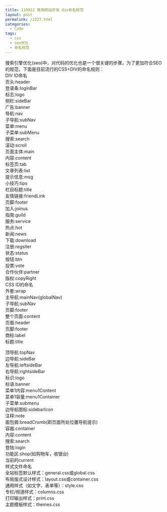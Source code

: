 ```yaml
---
title: 110922 常用网站开发 div命名规范
layout: post
permalink: /2227.html
categories:
  - Code
tags:
  - css
  - seo优化
  - 命名规范
---
```

搜索引擎优化(seo)中，对代码的优化也是一个很关键的步骤。为了更加符合SEO的规范，下面是目前流行的CSS+DIV的命名规则：  
DIV ID命名  
页头:header  
登录条:loginBar  
标志:logo  
侧栏:sideBar  
广告:banner  
导航:nav  
子导航:subNav  
菜单:menu  
子菜单:subMenu  
搜索:search  
滚动:scroll  
页面主体:main  
内容:content  
标签页:tab  
文章列表:list  
提示信息:msg  
小技巧:tips  
栏目标题:title  
友情链接:friendLink  
页脚:footer  
加入:joinus  
指南:guild  
服务:service  
热点:hot  
新闻:news  
下载:download  
注册:regsiter  
状态:status  
按钮:btn  
投票:vote  
合作伙伴:partner  
版权:copyRight  
CSS ID的命名  
外套:wrap  
主导航:mainNav(globalNav)  
子导航:subNav  
页脚:footer  
整个页面:content  
页眉:header  
页脚:footer  
商标:label  
标题:title

顶导航:topNav  
边导航:sideBar  
左导航:leftsideBar  
右导航:rightsideBar  
标识:logo  
标语:banner  
菜单1内容:menu1Content  
菜单1容量:menu1Container  
子菜单:submenu  
边导航图标:sidebarIcon  
注释:note  
面包屑:breadCrumb(即页面所处位置导航提示)  
容器:container  
内容:content  
搜索:search  
登陆:login  
功能区:shop(如购物车，收银台)  
当前的current  
样式文件命名  
全站标签默认样式：general.css或global.css  
布局版式设计样式：layout.css或container.css  
通用样式（如文字、表单等）：style.css  
专栏/频道样式：columns.css  
打印输出样式：print.css  
主题模板样式：themes.css